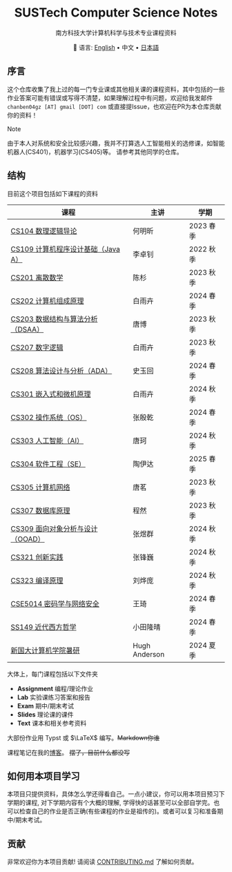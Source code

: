 <div align="center">

# SUSTech Computer Science Notes

南方科技大学计算机科学与技术专业课程资料

:book: 语言: <a href="https://github.com/chanbengz/sustech-notes/blob/master/README.md">English</a> • 中文 • <a href="https://github.com/chanbengz/sustech-notes/blob/main/README_JP.md">日本語</a>

</div>

## 序言

这个仓库收集了我上过的每一门专业课或其他相关课的课程资料，其中包括的一些作业答案可能有错误或写得不清楚，如果理解过程中有问题，欢迎给我发邮件 `chanben04gz [AT] gmail [DOT] com` 或直接提Issue，也欢迎在PR为本仓库贡献你的资料！

> [!NOTE] 
> 由于本人对系统和安全比较感兴趣，我并不打算选人工智能相关的选修课，如智能机器人(CS401)，机器学习(CS405)等。 请参考其他同学的仓库。

## 结构

目前这个项目包括如下课程的资料

| 课程                                                         | 主讲          | 学期      |
| ------------------------------------------------------------ | ------------- | --------- |
| [CS104 数理逻辑导论](./CS104%20Intro%20to%20Mathematical%20Logic) | 何明昕 | 2023 春季 |
| [CS109 计算机程序设计基础（Java A）](./CS109%20Intro%20to%20Programming%20in%20Java) | 李卓钊        | 2022 秋季 |
| [CS201 离散数学](./CS201%20Discrete%20Math)                  | 陈杉          | 2023 秋季 |
| [CS202 计算机组成原理](./CS202%20Computer%20Organization)    | 白雨卉        | 2024 春季 |
| [CS203 数据结构与算法分析（DSAA）](./CS203%20Data%20Structures%20and%20Algorithm%20Analysis) | 唐博          | 2023 秋季 |
| [CS207 数字逻辑](./CS207%20Digital%20Design)                 | 白雨卉        | 2023 秋季 |
| [CS208 算法设计与分析（ADA）](./CS208%20Algorithm%20Design%20and%20Analysis) | 史玉回        | 2024 春季 |
| [CS301 嵌入式和微机原理](./CS301%20Embedded%20System%20and%20Microcomputer%20Principle) | 白雨卉 | 2024 秋季 |
| [CS302 操作系统（OS）](./CS302%20Operating%20System)         | 张殷乾        | 2024 春季 |
| [CS303 人工智能（AI）](./CS303%20Artificial%20Intelligence)  | 唐珂          | 2024 秋季 |
| [CS304 软件工程（SE）](./CS304%20Software%20Engineering) | 陶伊达 | 2025 春季 |
| [CS305 计算机网络](./CS305%20Computer%20Networks)            | 唐茗          | 2023 秋季 |
| [CS307 数据库原理](./CS307%20Database%20System)              | 程然          | 2023 秋季 |
| [CS309 面向对象分析与设计（OOAD）](./CS309%20Object-Oriented%20Analysis%20and%20Design) | 张煜群        | 2024 秋季 |
| [CS321 创新实践](./CS321%20Group%20Project)                  | 张锋巍        | 2024 秋季 |
| [CS323 编译原理](./CS323%20Compiler%20Principles)            | 刘烨庞        | 2024 秋季 |
| [CSE5014 密码学与网络安全](./CSE5014%20Cryptography%20and%20Network%20Security) | 王琦          | 2024 春季 |
| [SS149 近代西方哲学](./SS149%20Early%20Modern%20Western%20Philosophy/) | 小田隆晴      | 2024 春季 |
| [新国大计算机学院暑研](./NUS%20SWS%202024)              | Hugh Anderson | 2024 夏季 |

大体上，每门课程包括以下文件夹
- **Assignment** 编程/理论作业
- **Lab** 实验课练习答案和报告
- **Exam** 期中/期末考试
- **Slides** 理论课的课件
- **Text** 课本和相关参考资料

大部份作业用 Typst 或 $\LaTeX$ 编写。~~Markdown你谁~~

课程笔记在我的[博客](https://blog.benx.dev)。 ~~摆了，目前什么都没写~~

## 如何用本项目学习

本项目只提供资料，具体怎么学还得看自己。一点小建议，你可以用本项目预习下学期的课程, 对下学期内容有个大概的理解, 学得快的话甚至可以全部自学完。也可以检查自己的作业是否正确(有些课程的作业是祖传的)。或者可以复习和准备期中/期末考试。

## 贡献

非常欢迎你为本项目贡献! 请阅读 [CONTRIBUTING.md](./CONTRIBUTING.md) 了解如何贡献。
